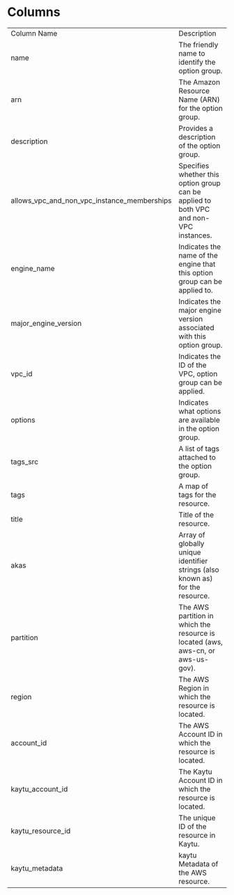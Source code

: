 # Columns  

<table>
	<tr><td>Column Name</td><td>Description</td></tr>
	<tr><td>name</td><td>The friendly name to identify the option group.</td></tr>
	<tr><td>arn</td><td>The Amazon Resource Name (ARN) for the option group.</td></tr>
	<tr><td>description</td><td>Provides a description of the option group.</td></tr>
	<tr><td>allows_vpc_and_non_vpc_instance_memberships</td><td>Specifies whether this option group can be applied to both VPC and non-VPC instances.</td></tr>
	<tr><td>engine_name</td><td>Indicates the name of the engine that this option group can be applied to.</td></tr>
	<tr><td>major_engine_version</td><td>Indicates the major engine version associated with this option group.</td></tr>
	<tr><td>vpc_id</td><td>Indicates the ID of the VPC, option group can be applied.</td></tr>
	<tr><td>options</td><td>Indicates what options are available in the option group.</td></tr>
	<tr><td>tags_src</td><td>A list of tags attached to the option group.</td></tr>
	<tr><td>tags</td><td>A map of tags for the resource.</td></tr>
	<tr><td>title</td><td>Title of the resource.</td></tr>
	<tr><td>akas</td><td>Array of globally unique identifier strings (also known as) for the resource.</td></tr>
	<tr><td>partition</td><td>The AWS partition in which the resource is located (aws, aws-cn, or aws-us-gov).</td></tr>
	<tr><td>region</td><td>The AWS Region in which the resource is located.</td></tr>
	<tr><td>account_id</td><td>The AWS Account ID in which the resource is located.</td></tr>
	<tr><td>kaytu_account_id</td><td>The Kaytu Account ID in which the resource is located.</td></tr>
	<tr><td>kaytu_resource_id</td><td>The unique ID of the resource in Kaytu.</td></tr>
	<tr><td>kaytu_metadata</td><td>kaytu Metadata of the AWS resource.</td></tr>
</table>